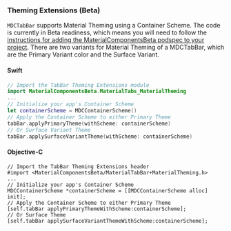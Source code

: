 ### Theming Extensions (Beta)

 `MDCTabBar` supports Material Theming using a Container Scheme. The code is currently
in Beta readiness, which means you will need to follow the [instructions for adding the
MaterialComponentsBeta podspec to your
project](https://github.com/material-components/material-components-ios/blob/73bdc03c2bd2abd032b0b69f05cd76928361aa37/contributing/beta_components.md#beta-program-for-components).
There are two variants for Material Theming of a MDCTabBar, which are the Primary Variant
color and the Surface Variant.

 <!--<div class="material-code-render" markdown="1">-->

 #### Swift

 ```swift
// Import the TabBar Theming Extensions module
import MaterialComponentsBeta.MaterialTabs_MaterialTheming
 ...
 // Initialize your app's Container Scheme
let containerScheme = MDCContainerScheme()
 // Apply the Container Scheme to either Primary Theme
tabBar.applyPrimaryTheme(withScheme: containerScheme)
 // Or Surface Variant Theme
tabBar.applySurfaceVariantTheme(withScheme: containerScheme)
```

 #### Objective-C

 ```objc
// Import the TabBar Theming Extensions header
#import <MaterialComponentsBeta/MaterialTabBar+MaterialTheming.h>
 ...
 // Initialize your app's Container Scheme
MDCContainerScheme *containerScheme = [[MDCContainerScheme alloc] init];
 // Apply the Container Scheme to either Primary Theme
[self.tabBar applyPrimaryThemeWithScheme:containerScheme];
 // Or Surface Theme
[self.tabBar applySurfaceVariantThemeWithScheme:containerScheme];
```

<!--</div>-->
